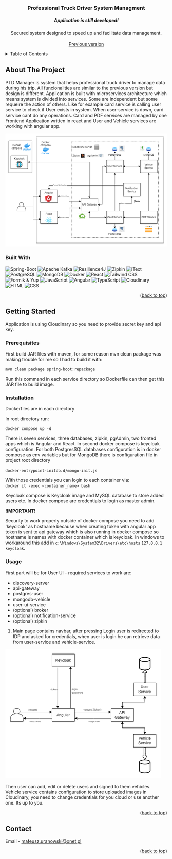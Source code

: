 <a name="readme-top"></a>
<!-- PROJECT LOGO -->
<br />
<div align="center">

  <h3 align="center">Professional Truck Driver System Managment</h3>
  
  <h5 align="center">Application is still developed!</h5>

  <p align="center">
    Secured system designed to speed up and facilitate data management.
    <br />
    <br />
    <a href="https://github.com/mateusz-uran/PTD-Manager">Previous version</a>
  </p>
</div>

<!-- TABLE OF CONTENTS -->
<details>
  <summary>Table of Contents</summary>
  <ol>
    <li>
      <a href="#about-the-project">About The Project</a>
      <ul>
        <li><a href="#built-with">Built With</a></li>
      </ul>
    </li>
    <li>
      <a href="#getting-started">Getting Started</a>
      <ul>
        <li><a href="#prerequisites">Prerequisites</a></li>
        <li><a href="#installation">Installation</a></li>
        <li><a href="#usage">Usage</a></li>
      </ul>
    </li>
    <li><a href="#contact">Contact</a></li>
  </ol>
</details>

<!-- ABOUT THE PROJECT -->
## About The Project

PTD Manager is system that helps professional truck driver to manage data during his trip.
All funcionalities are similar to the previous version but design is different. Application is built with microservices architecture
which means system is divided into services. Some are independent but some requeire the action of others. Like for example card service
is calling user service to check if User exists in system. When user-service is down, card service cant do any operations. Card and PDF services are managed by one Frontend Application written in react and User and Vehicle services are working with angular app.


![diagram_main]

### Built With

![Spring-Boot][Spring-Boot]
![Apache Kafka][Apache Kafka]
![Resilience4J][Resilience4J]
![Zipkin][Zipkin]
![iText][iText]
![PostgreSQL][PostgreSQL]
![MongoDB][MongoDB]
![Docker][Docker]
![React][React]
![Tailwind CSS][Tailwind CSS]
![Formik & Yup][Formik & Yup]
![JavaScript][JavaScript]
![Angular][Angular]
![TypeScript][TypeScript]
![Cloudinary][Cloudinary]
![HTML][HTML]
![CSS][CSS]

<p align="right">(<a href="#readme-top">back to top</a>)</p>

<!-- GETTING STARTED -->
## Getting Started

Application is using Cloudinary so you need to provide secret key and api key.

### Prerequisites

First build JAR files with maven, for some reason mvn clean package was making trouble for me
so I had to build it with:
```
mvn clean package spring-boot:repackage

```
Run this command in each service directory so Dockerfile can then get this JAR file to build image.

### Installation

Dockerfiles are in each directory

In root directory run:
```
docker compose up -d

```
There is seven services, three databases, zipkin, pgAdmin, two fronted apps which is Angular and React.
In second docker compose is keycloak configuration.
For both PostgresSQL databases configuration is in docker compose as env variables but for MongoDB
there is configuration file in project root directory

``docker-entrypoint-initdb.d/mongo-init.js``

With those credentials you can login to each container via:  
``docker it -exec <container_name> bash``

Keycloak compose is Keycloak image and MySQL database to store added users etc. 
In docker compose are credentials to login as master admin.

**!IMPORTANT!**

Security to work properly outside of docker compose you need to add 'keycloak' as hostname
because when creating token with angular app token is sent to api gateway which is also running in docker compose
so hostname is names with docker container which is keycloak.
In windows to workaround this add in 
``c:\Windows\System32\Drivers\etc\hosts`` `127.0.0.1 keycloak`.

### Usage
First part will be for User UI - required services to work are:
- discovery-server 
- api-gateway
- postgres-user
- mongodb-vehicle
- user-ui-service
- (optional) broker
- (optional) notification-service
- (optional) zipkin

1. Main page contains navbar, after pressing Login user is redirected to IDP and asked for credentials,
when user is login he can retrieve data from user-service and vehicle-service.

![diagram_user]

Then user can add, edit or delete users and signed to them vehicles. Vehicle service contains configuration
to store uploaded images in Cloudinary, you need to change credentials for you cloud or use another one. Its up to you.




<p align="right">(<a href="#readme-top">back to top</a>)</p>

<!-- CONTACT -->
## Contact

Email - mateusz.uranowski@onet.pl

<p align="right">(<a href="#readme-top">back to top</a>)</p>


[Spring-Boot]: https://img.shields.io/badge/Spring--Boot-black?logo=springboot&logoColor=6DB33F
[Apache Kafka]: https://img.shields.io/badge/Apache_Kafka-000?logo=Apache+Kafka
[Resilience4J]: https://img.shields.io/badge/Resilience4j_-000
[Zipkin]: https://img.shields.io/badge/Zipkin-fe7139
[iText]: https://img.shields.io/badge/iText-ff9f18
[PostgreSQL]: https://img.shields.io/badge/PostgreSQL-336691?logo=PostgreSQL&logoColor=fff
[MongoDB]: https://img.shields.io/badge/PostgreSQL-4faa41?logo=MongoDB&logoColor=fff
[Docker]: https://img.shields.io/badge/Docker-139fdc?logo=Docker&logoColor=fff
[React]: https://img.shields.io/badge/React-black?logo=react
[Tailwind CSS]: https://img.shields.io/badge/Tailwind_CSS-38bdf8?logo=Tailwind+CSS&logoColor=fff
[Formik & Yup]: https://img.shields.io/badge/Formik_%26_Yup-0052cc
[Angular]: https://img.shields.io/badge/Angular-c3002f?logo=Angular
[Cloudinary]: https://img.shields.io/badge/Cloudinary-3448c5
[HTML]: https://img.shields.io/badge/HTML-white?logo=html5
[CSS]: https://img.shields.io/badge/CSS-264ee4?logo=css3
[JavaScript]: https://img.shields.io/badge/JavaScript-black?logo=javascript
[TypeScript]: https://img.shields.io/badge/TypeScript-000?logo=TypeScript


[diagram_main]: readme-images/diagram.png
[diagram_user]: readme-images/diagram_user.png
